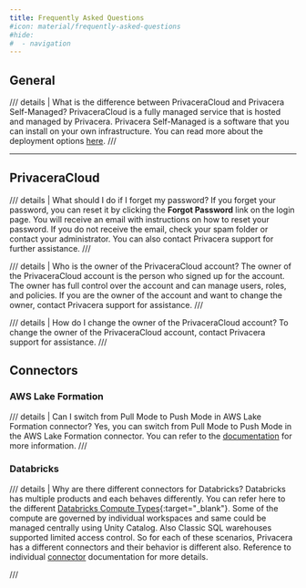 ```yaml
---
title: Frequently Asked Questions
#icon: material/frequently-asked-questions
#hide:
#  - navigation
---
```


## General
/// details | What is the difference between PrivaceraCloud and Privacera Self-Managed?
PrivaceraCloud is a fully managed service that is hosted and managed by Privacera. Privacera Self-Managed is a software
that you can install on your own infrastructure. You can read more about the deployment options
[here](../../get-started/deployment-options/index.md).
///

---

## PrivaceraCloud
/// details | What should I do if I forget my password?
If you forget your password, you can reset it by clicking the **Forgot Password** link on the login page.
You will receive an email with instructions on how to reset your password. If you do not receive the email,
check your spam folder or contact your administrator. You can also contact Privacera support for further assistance.
///

/// details | Who is the owner of the PrivaceraCloud account?
The owner of the PrivaceraCloud account is the person who signed up for the account. The owner has full control over the
account and can manage users, roles, and policies. If you are the owner of the account and want to change the owner,
contact Privacera support for assistance.
///

/// details | How do I change the owner of the PrivaceraCloud account?
To change the owner of the PrivaceraCloud account, contact Privacera support for assistance.
///

## Connectors
### AWS Lake Formation
/// details | Can I switch from Pull Mode to Push Mode in AWS Lake Formation connector?
Yes, you can switch from Pull Mode to Push Mode in the AWS Lake Formation connector. You can refer to the
[documentation](../../connectors/aws-lake-formation/index.md#transitioning-from-pull-mode-to-push-mode) for more information.
///

### Databricks
/// details | Why are there different connectors for Databricks?
Databricks has multiple products and each behaves differently. You can refer here to the different
[Databricks Compute Types](https://docs.databricks.com/en/compute/index.html#types-of-compute){:target="_blank"}. Some of the 
compute are governed by individual workspaces and same could be managed centrally using Unity Catalog. Also Classic 
SQL warehouses supported limited access control. So for each of these scenarios, Privacera has a different connectors
and their behavior is different also. Reference to individual [connector](../../connectors/index.md) documentation for more details.

///